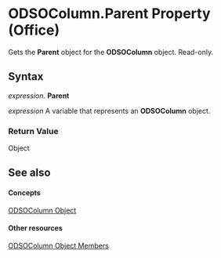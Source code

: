 
# ODSOColumn.Parent Property (Office)

Gets the  **Parent** object for the **ODSOColumn** object. Read-only.


## Syntax

 _expression_. **Parent**

 _expression_ A variable that represents an **ODSOColumn** object.


### Return Value

Object


## See also


#### Concepts


[ODSOColumn Object](f8fe41bd-c9bd-fb5b-8ca7-27940c9c0996.md)
#### Other resources


[ODSOColumn Object Members](2f780b91-4f87-6db0-cab6-cc3689487eb4.md)
